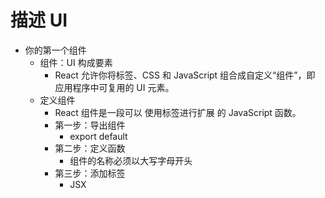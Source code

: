 # 描述 UI

- 你的第一个组件
  - 组件：UI 构成要素
    - React 允许你将标签、CSS 和 JavaScript 组合成自定义“组件”，即 应用程序中可复用的 UI 元素。
  - 定义组件
    - React 组件是一段可以 使用标签进行扩展 的 JavaScript 函数。
    - 第一步：导出组件
        - export default
    - 第二步：定义函数
        - 组件的名称必须以大写字母开头
    - 第三步：添加标签
        - JSX
